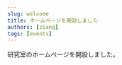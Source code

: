 ```yaml
---
slug: welcome
title: ホームページを開設しました
authors: [ziang]
tags: [events]
---
```


研究室のホームページを開設しました。

<!-- truncate -->

